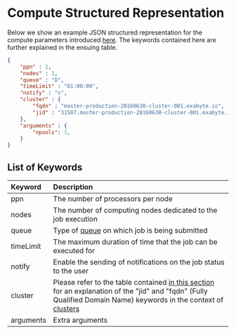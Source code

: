 # Compute Structured Representation

Below we show an example JSON structured representation for the compute parameters introduced [here](ui.md). The keywords contained here are further explained in the ensuing table.

```json
{
    "ppn" : 1,
    "nodes" : 1,
    "queue" : "D",
    "timeLimit" : "01:00:00",
    "notify" : "n",
    "cluster" : {
        "fqdn" : "master-production-20160630-cluster-001.exabyte.io",
        "jid" : "31507.master-production-20160630-cluster-001.exabyte.io"
    },
    "arguments" : {
        "npools": 1,    
    }
}
```

## List of Keywords
    
| Keyword    |   Description      |  
| :-------- |:----------- |
| ppn |  The number of processors per node   | 
| nodes |  The number of computing nodes dedicated to the job execution | 
| queue | Type of [queue](../resource/queues.md) on which job is being submitted |
| timeLimit  | The maximum duration of time that the job can be executed for  |
| notify | Enable the sending of notifications on the job status to the user  | 
| cluster | Please refer to the table contained [in this section](../../accounts/ui/charges-payments.md#advanced-search) for an explanation of the "jid" and  "fqdn" (Fully Qualified Domain Name) keywords in the context of [clusters](../clusters/overview.md) | 
| arguments | Extra arguments  | 
